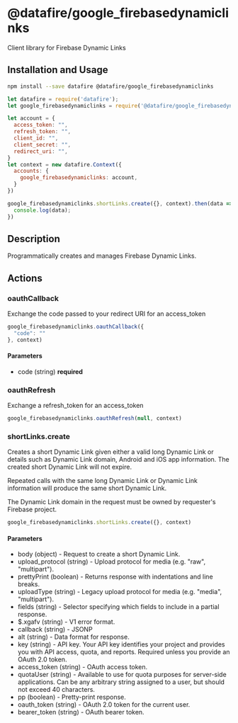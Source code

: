 # @datafire/google_firebasedynamiclinks

Client library for Firebase Dynamic Links

## Installation and Usage
```bash
npm install --save datafire @datafire/google_firebasedynamiclinks
```

```js
let datafire = require('datafire');
let google_firebasedynamiclinks = require('@datafire/google_firebasedynamiclinks').actions;

let account = {
  access_token: "",
  refresh_token: "",
  client_id: "",
  client_secret: "",
  redirect_uri: "",
}
let context = new datafire.Context({
  accounts: {
    google_firebasedynamiclinks: account,
  }
})

google_firebasedynamiclinks.shortLinks.create({}, context).then(data => {
  console.log(data);
})
```

## Description
Programmatically creates and manages Firebase Dynamic Links.

## Actions
### oauthCallback
Exchange the code passed to your redirect URI for an access_token


```js
google_firebasedynamiclinks.oauthCallback({
  "code": ""
}, context)
```

#### Parameters
* code (string) **required**

### oauthRefresh
Exchange a refresh_token for an access_token


```js
google_firebasedynamiclinks.oauthRefresh(null, context)
```


### shortLinks.create
Creates a short Dynamic Link given either a valid long Dynamic Link or
details such as Dynamic Link domain, Android and iOS app information.
The created short Dynamic Link will not expire.

Repeated calls with the same long Dynamic Link or Dynamic Link information
will produce the same short Dynamic Link.

The Dynamic Link domain in the request must be owned by requester's
Firebase project.


```js
google_firebasedynamiclinks.shortLinks.create({}, context)
```

#### Parameters
* body (object) - Request to create a short Dynamic Link.
* upload_protocol (string) - Upload protocol for media (e.g. "raw", "multipart").
* prettyPrint (boolean) - Returns response with indentations and line breaks.
* uploadType (string) - Legacy upload protocol for media (e.g. "media", "multipart").
* fields (string) - Selector specifying which fields to include in a partial response.
* $.xgafv (string) - V1 error format.
* callback (string) - JSONP
* alt (string) - Data format for response.
* key (string) - API key. Your API key identifies your project and provides you with API access, quota, and reports. Required unless you provide an OAuth 2.0 token.
* access_token (string) - OAuth access token.
* quotaUser (string) - Available to use for quota purposes for server-side applications. Can be any arbitrary string assigned to a user, but should not exceed 40 characters.
* pp (boolean) - Pretty-print response.
* oauth_token (string) - OAuth 2.0 token for the current user.
* bearer_token (string) - OAuth bearer token.

